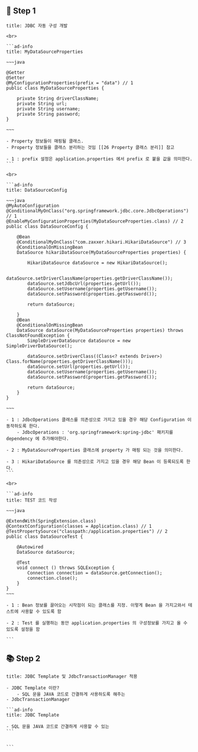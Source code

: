 
## 🌱 Step 1

````ad-note
title: JDBC 자동 구성 개발

<br>

```ad-info
title: MyDataSourceProperties

~~~java

@Getter  
@Setter  
@MyConfigurationProperties(prefix = "data") // 1
public class MyDataSourceProperties {  
  
    private String driverClassName;  
    private String url;  
    private String username;  
    private String password;  
}

~~~

- Property 정보들이 매핑될 클래스. 
- Property 정보들을 클래스 분리하는 것임 [[26 Property 클래스 분리]] 참고

- 1 : prefix 설정은 application.properties 에서 prefix 로 붙을 값을 의미한다.
```

<br>

```ad-info
title: DataSourceConfig

~~~java
@MyAutoConfiguration  
@ConditionalMyOnClass("org.springframework.jdbc.core.JdbcOperations") // 1
@EnableMyConfigurationProperties(MyDataSourceProperties.class) // 2
public class DataSourceConfig {  
  
    @Bean  
    @ConditionalMyOnClass("com.zaxxer.hikari.HikariDataSource") // 3
    @ConditionalOnMissingBean 
    DataSource hikariDataSource(MyDataSourceProperties properties) {  
  
        HikariDataSource dataSource = new HikariDataSource();  
  
        dataSource.setDriverClassName(properties.getDriverClassName());  
        dataSource.setJdbcUrl(properties.getUrl());  
        dataSource.setUsername(properties.getUsername());  
        dataSource.setPassword(properties.getPassword());  
  
        return dataSource;  
  
    }  
    @Bean  
    @ConditionalOnMissingBean    
    DataSource dataSource(MyDataSourceProperties properties) throws ClassNotFoundException {  
        SimpleDriverDataSource dataSource = new SimpleDriverDataSource();  
  
        dataSource.setDriverClass((Class<? extends Driver>) Class.forName(properties.getDriverClassName()));  
        dataSource.setUrl(properties.getUrl());  
        dataSource.setUsername(properties.getUsername());  
        dataSource.setPassword(properties.getPassword());  
  
        return dataSource;  
    }  
}

~~~

- 1 : JdbcOperations 클래스를 의존성으로 가지고 있을 경우 해당 Configuration 이 동작하도록 한다. 
	- JdbcOperations : 'org.springframework:spring-jdbc' 패키지를 dependency 에 추가해야한다.

- 2 : MyDataSourceProperties 클래스에 property 가 매핑 되는 것을 의미한다. 

- 3 : HikariDataSource 를 의존성으로 가지고 있을 경우 해당 Bean 이 등록되도록 한다. 
```

<br>

```ad-info
title: TEST 코드 작성

~~~java

@ExtendWith(SpringExtension.class)  
@ContextConfiguration(classes = Application.class) // 1   
@TestPropertySource("classpath:/application.properties") // 2 
public class DataSourceTest {  
  
    @Autowired  
    DataSource dataSource;  
  
    @Test  
    void connect () throws SQLException {  
        Connection connection = dataSource.getConnection();  
        connection.close();  
    }  
}
~~~

- 1 : Bean 정보를 끌어오는 시작점이 되는 클래스를 지정. 이렇게 Bean 을 가지고와서 테스트에 사용할 수 있도록 함

- 2 : Test 를 실행하는 동안 application.properties 의 구성정보를 가지고 올 수 있도록 설정을 함  

```

````


## 📚 Step 2

````ad-note
title: JDBC Template 및 JdbcTransactionManager 적용

- JDBC Template 이란?
	- SQL 문을 JAVA 코드로 간결하게 사용하도록 해주는 
- JdbcTransactionManager

```ad-info
title: JDBC Template 

- SQL 문을 JAVA 코드로 간결하게 사용할 수 있는 
```


```